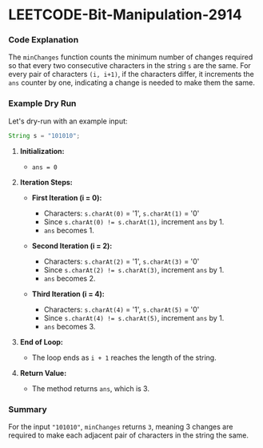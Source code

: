 # LEETCODE-Bit-Manipulation-2914
### Code Explanation
The `minChanges` function counts the minimum number of changes required so that every two consecutive characters in the string `s` are the same. For every pair of characters `(i, i+1)`, if the characters differ, it increments the `ans` counter by one, indicating a change is needed to make them the same.

### Example Dry Run
Let's dry-run with an example input:

```java
String s = "101010";
```

1. **Initialization:**
   - `ans = 0`
   
2. **Iteration Steps:**
   - **First Iteration (i = 0):**
     - Characters: `s.charAt(0)` = '1', `s.charAt(1)` = '0'
     - Since `s.charAt(0) != s.charAt(1)`, increment `ans` by 1.
     - `ans` becomes 1.
   
   - **Second Iteration (i = 2):**
     - Characters: `s.charAt(2)` = '1', `s.charAt(3)` = '0'
     - Since `s.charAt(2) != s.charAt(3)`, increment `ans` by 1.
     - `ans` becomes 2.
   
   - **Third Iteration (i = 4):**
     - Characters: `s.charAt(4)` = '1', `s.charAt(5)` = '0'
     - Since `s.charAt(4) != s.charAt(5)`, increment `ans` by 1.
     - `ans` becomes 3.
   
3. **End of Loop:** 
   - The loop ends as `i + 1` reaches the length of the string.
   
4. **Return Value:** 
   - The method returns `ans`, which is 3.

### Summary
For the input `"101010"`, `minChanges` returns `3`, meaning 3 changes are required to make each adjacent pair of characters in the string the same.
